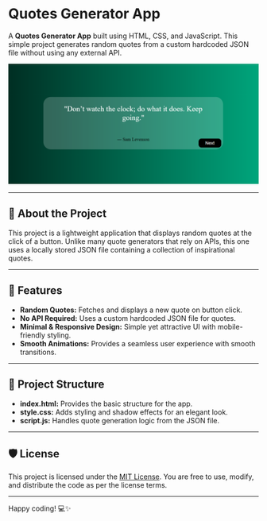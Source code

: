 # Quotes Generator App

A **Quotes Generator App** built using HTML, CSS, and JavaScript. This simple project generates random quotes from a custom hardcoded JSON file without using any external API.

![Quotes Generator Project Preview](quotes-generator.png)


---

## 📖 About the Project
This project is a lightweight application that displays random quotes at the click of a button. Unlike many quote generators that rely on APIs, this one uses a locally stored JSON file containing a collection of inspirational quotes.

---

## 🚀 Features
- **Random Quotes:** Fetches and displays a new quote on button click.
- **No API Required:** Uses a custom hardcoded JSON file for quotes.
- **Minimal & Responsive Design:** Simple yet attractive UI with mobile-friendly styling.
- **Smooth Animations:** Provides a seamless user experience with smooth transitions.

---

## 📂 Project Structure
- **index.html:** Provides the basic structure for the app.
- **style.css:** Adds styling and shadow effects for an elegant look.
- **script.js:** Handles quote generation logic from the JSON file.

---

## 🛡️ License
This project is licensed under the [MIT License](LICENSE). You are free to use, modify, and distribute the code as per the license terms.

---

Happy coding! 💻✨
